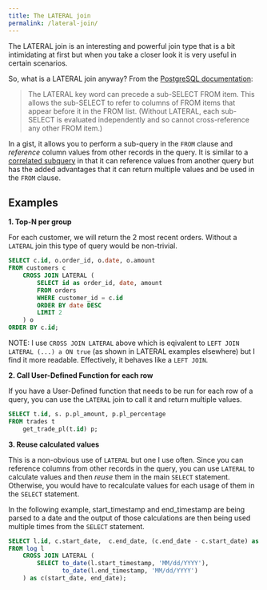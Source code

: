```yaml
---
title: The LATERAL join
permalink: /lateral-join/
---
```


The LATERAL join is an interesting and powerful join type that is a bit intimidating at first but when you take a closer look it is very useful in certain scenarios.

So, what is a LATERAL join anyway? From the [PostgreSQL documentation](https://www.postgresql.org/docs/9.3/static/sql-select.html#SQL-FROM):

> The LATERAL key word can precede a sub-SELECT FROM item. This allows the sub-SELECT to refer to columns of FROM items that appear before it in the FROM list. (Without LATERAL, each sub-SELECT is evaluated independently and so cannot cross-reference any other FROM item.)

In a gist, it allows you to perform a sub-query in the `FROM` clause and _reference_ column values from other records in the query. It is similar to a [correlated subquery](https://en.wikipedia.org/wiki/Correlated_subquery) in that it can reference values from another query but has the added advantages that it can return multiple values and be used in the `FROM` clause.

## Examples

**1. Top-N per group**

For each customer, we will return the 2 most recent orders. Without a `LATERAL` join this type of query would be non-trivial.

```sql
SELECT c.id, o.order_id, o.date, o.amount
FROM customers c
    CROSS JOIN LATERAL (
        SELECT id as order_id, date, amount
        FROM orders
        WHERE customer_id = c.id
        ORDER BY date DESC
        LIMIT 2
    ) o
ORDER BY c.id;
```

NOTE: I use `CROSS JOIN LATERAL` above which is eqivalent to `LEFT JOIN LATERAL (...) a ON true` (as shown in LATERAL examples elsewhere) but I find it more readable. Effectively, it behaves like a `LEFT JOIN`.

**2. Call User-Defined Function for each row**

If you have a User-Defined function that needs to be run for each row of a query, you can use the `LATERAL` join to call it and return multiple values.

```sql
SELECT t.id, s. p.pl_amount, p.pl_percentage
FROM trades t
    get_trade_pl(t.id) p;
```

**3. Reuse calculated values**

This is a non-obvious use of `LATERAL` but one I use often. Since you can reference columns from other records in the query, you can use `LATERAL` to calculate values and then _reuse_ them in the main `SELECT` statement. Otherwise, you would have to recalculate values for each usage of them in the `SELECT` statement.

In the following example, start_timestamp and end_timestamp are being parsed to a date and the output of those calculations are then being used multiple times from the `SELECT` statement.

```sql
SELECT l.id, c.start_date,  c.end_date, (c.end_date - c.start_date) as days_diff
FROM log l
    CROSS JOIN LATERAL (
        SELECT to_date(l.start_timestamp, 'MM/dd/YYYY'),
               to_date(l.end_timestamp, 'MM/dd/YYYY')
    ) as c(start_date, end_date);
```
